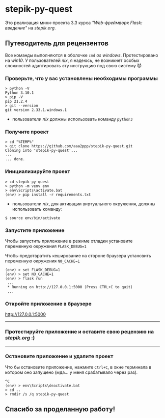 # stepik-py-quest

Это реализация мини-проекта 3.3 курса *"Web-фреймворк Flask: введение"* на *stepik.org*.

## Путеводитель для рецензентов

Все команды выполняются в оболочке <code>cmd</code> *os windows*. Протестировано на *win10*.
У пользователей *nix*, я надеюсь, не возникнет особых сложностей адаптировать
эту инструкцию под свою систему 😈

### Проверьте, что у вас установлены необходимы программы

```
> python -V
Python 3.10.1
> pip -V
pip 21.2.4
> git --version
git version 2.33.1.windows.1
```

* пользователи *nix* должны использовать команду <code>python3</code>

### Получите проект

```
> cd "%TEMP%"
> git clone https://github.com/aaa2ppp/stepik-py-quest.git
Cloning into 'stepik-py-quest'...
...
... done.
```

### Инициализируйте проект

```
> cd stepik-py-quest
> python -m venv env
> env\Scripts\activate.bat
(env) > pip install -r requirements.txt
```

* пользователи *nix*, для активации виртуального окружения, должны использовать команду:

```
$ source env/bin/activate
```

### Запустите приложение

Чтобы запустить приложение в режиме отладки установите переменную окружения <code>FLASK_DEBUG=1</code>

Чтобы предотвратить кеширование на стороне браузера установить переменную окружения <code>NO_CACHE=1</code>

```
(env) > set FLASK_DEBUG=1
(env) > set NO_CACHE=1
(env) > flask run
 ...
 * Running on http://127.0.0.1:5000 (Press CTRL+C to quit)
 ...
```

### Откройте приложение в браузере

http://127.0.0.1:5000

---

### Протестируйте приложение и оставите свою рецензию на *stepik.org* :)

---

### Остановите приложение и удалите проект

Что бы остановите приложение, нажмите <code>Ctrl+C</code>, в окне терминала в котором оно запущено
(мда... у меня срабатывало через раз).

```
^C
(env) > env\Scripts\deactivate.bat
> cd ..
> rmdir /s /q stepik-py-quest
```

## Спасибо за проделанную работу!
